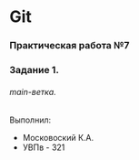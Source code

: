 # Git
### Практическая работа №7
### Задание 1.
###### main-ветка.
Выполнил:
* Московоский К.А.
* УВПв - 321